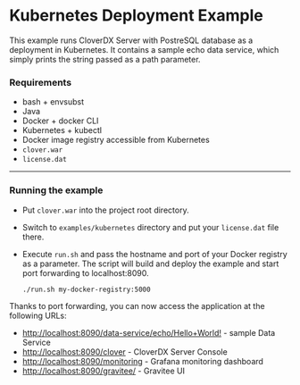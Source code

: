 # Kubernetes Deployment Example

This example runs CloverDX Server with PostreSQL database as a deployment in Kubernetes.
It contains a sample echo data service, which simply prints the string passed as a path parameter.

### Requirements
* bash + envsubst
* Java
* Docker + docker CLI
* Kubernetes + kubectl
* Docker image registry accessible from Kubernetes
* ``clover.war``
* ``license.dat``

---

### Running the example

* Put ``clover.war`` into the project root directory.
* Switch to ``examples/kubernetes`` directory and put your ``license.dat`` file there.
* Execute `run.sh` and pass the hostname and port of your Docker registry as a parameter. The script will build and deploy the example and start port forwarding to localhost:8090.

    ```
    ./run.sh my-docker-registry:5000
    ```

Thanks to port forwarding, you can now access the application at the following URLs:
* <http://localhost:8090/data-service/echo/Hello+World!> - sample Data Service
* <http://localhost:8090/clover> - CloverDX Server Console
* <http://localhost:8090/monitoring> - Grafana monitoring dashboard
* <http://localhost:8090/gravitee/> - Gravitee UI
